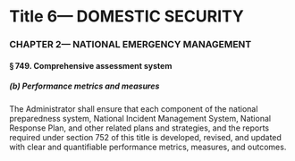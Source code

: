
# Title 6— DOMESTIC SECURITY
### CHAPTER 2— NATIONAL EMERGENCY MANAGEMENT
#### § 749. Comprehensive assessment system
##### (b) Performance metrics and measures

The Administrator shall ensure that each component of the national preparedness system, National Incident Management System, National Response Plan, and other related plans and strategies, and the reports required under section 752 of this title is developed, revised, and updated with clear and quantifiable performance metrics, measures, and outcomes.
